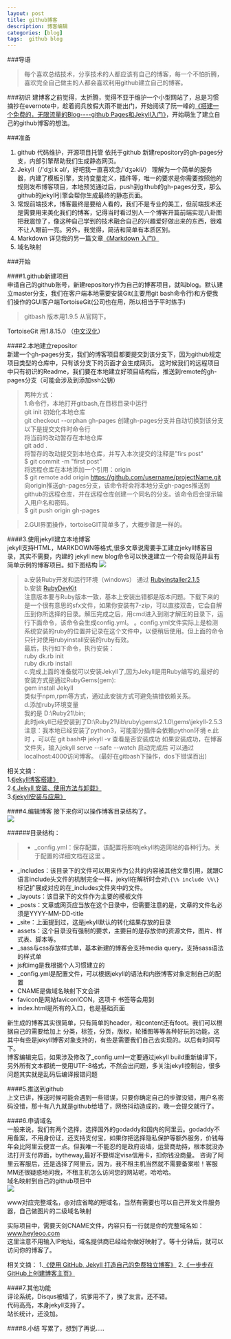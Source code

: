 ```yaml
---
layout: post
title: github博客
description: 博客编辑
categories: [blog]
tags:  github blog 
---
```

###导语
>每个喜欢总结技术，分享技术的人都应该有自己的博客，每一个不怕折腾，喜欢完全自己做主的人都会喜欢利用github建立自己的博客。

###初识
建博客之前觉得，太折腾，觉得不亚于维护一个小型网站了，总是习惯摘抄在evernote中，趁着阅兵放假大雨不能出门，开始阅读了阮一峰的[《搭建一个免费的，无限流量的Blog----github Pages和Jekyll入门》](http://www.ruanyifeng.com/blog/2012/08/blogging_with_jekyll.html)，开始萌生了建立自己的github博客的想法。

###准备
1. github 代码维护，开源项目托管
  依托于github 新建repository的gh-pages分支，内部引擎帮助我们生成静态网页。
2. Jekyll（/'dʒiːk əl/，好吧我一直喜欢念/'dʒəkli/）
  理解为一个简单的服务器，内建了模板引擎，支持变量定义，插件等，唯一的要求是你需要按照他的规则发布博客项目，本地预览通过后，push到github的gh-pages分支，那么github的jekyll引擎会帮你生成最终的静态页面。
3. 常规前端技术，博客最终是要给人看的，我们不是专业的美工，但前端技术还是需要用来美化我们的博客，记得当时看过别人一个博客开篇前端实现八卦图把我震惊了，像这种自己学到的技术融合自己的兴趣爱好做出来的东西，很难不让人眼前一亮。另外，我觉得，简洁和简单有本质区别。
4. Markdown
   详见我的另一篇文章[《Markdown 入门》]({{site.url}}tools/2015/09/04/markdown.html)
5. 域名映射

  

 
###开始

####1.github新建项目  
   申请自己的github账号，新建repository作为自己的博客项目，就叫blog。默认建立master分支，我们在客户端本地需要安装Git(主要用git bash命令行)和方便我们操作的GUI客户端TortoiseGit(公司也在用，所以相当于平时练手)
  > gitbash 版本用1.9.5 从官网下。


   TortoiseGit 用1.8.15.0 （[中文汉化](http://pan.baidu.com/s/1ntw5oTV)）
   
####2.本地建立repositor  
   新建一个gh-pages分支，我们的博客项目都要提交到该分支下，因为github规定项目类型的仓库中，只有该分支下的页面才会生成网页。
   这时候我们的远程项目中只有初识的Readme，我们要在本地建立好项目结构后，推送到remote的gh-pages分支（可能会涉及到添加ssh公钥）

   >两种方式：  
   >1.命令行，本地打开gitbash,在目标目录中运行  
   >git init 初始化本地仓库  
   >git checkout --orphan gh-pages 创建gh-pages分支并自动切换到该分支  
   以下是提交文件时命令行  
   将当前的改动暂存在本地仓库  
   git add .  
   将暂存的改动提交到本地仓库，并写入本次提交的注释是”firs post“   
$ git commit -m "first post"  
将远程仓库在本地添加一个引用：origin  
$ git remote add origin https://github.com/username/projectName.git  
 向origin推送gh-pages分支，该命令将会将本地分支gh-pages推送到github的远程仓库，并在远程仓库创建一个同名的分支。该命令后会提示输入用户名和密码。  
$ git push origin gh-pages  

  >2.GUI界面操作，tortoiseGIT简单多了，大概步骤是一样的。  
  
####3.使用jekyll建立本地博客  
   jekyll支持HTML，MARKDOWN等格式,很多文章说需要手工建立jekyll博客目录，其实不需要，内建的 jekyll new blog命令可以快速建立一个符合规范并且有简单示例的博客项目。如下图结构
   ![]({{site.url}}img/content/3.jpg)  

  >a.安装Ruby开发和运行环境（windows） 通过 [Rubyinstaller2.1.5](http://pan.baidu.com/s/1dDdiKed)  
  >b.安装 [RubyDevKit](http://pan.baidu.com/s/1c0sdRos)  
  >注意版本要与Ruby版本一致，基本上安装出错都是版本问题。下载下来的是一个很有意思的sfx文件，如果你安装有7-zip，可以直接双击，它会自解压到你所选择的目录。解压完成之后，用cmd进入到刚才解压的目录下，运行下面命令，该命令会生成config.yml。 。config.yml文件实际上是检测系统安装的ruby的位置并记录在这个文件中，以便稍后使用。但上面的命令只针对使用rubyinstall安装的ruby有效。  
  >最后，执行如下命令，执行安装：  
  ruby dk.rb init  
  ruby dk.rb install  
  >c.完成上面的准备就可以安装Jekyll了,因为Jekyll是用Ruby编写的,最好的安装方式是通过RubyGems(gem):  
  >gem install Jekyll  
  >类似于npm,rpm等方式，通过此安装方式可避免搞错依赖关系。  
  >d.添加ruby环境变量  
  >我的是 D:\Ruby21\bin;  
  >此时jekyll已经安装到了D:\Ruby21\lib\ruby\gems\2.1.0\gems\jekyll-2.5.3  
  >注意：我本地已经安装了python3，可能部分插件会依赖python环境
  >e.此时 ，可以在 git bash中 jekyll -v 查看是否安装成功
  >如果安装成功，在博客文件夹，输入jekyll serve --safe --watch 启动完成后 可以通过localhost:4000访问博客。
  (最好在gitbash下操作，dos下错误百出)  

  相关文摘：   
  1.[《jekyll博客搭建》](http://cxshun.iteye.com/blog/1924153)  
    2.[《 Jekyll 安装、使用方法与卸载》](http://blog.csdn.net/u012675539/article/details/43734055)  
   3.[《jekyll安装与应用》](http://www.cnblogs.com/BeginMan/p/3549241.html)

####4.编辑博客
  接下来你可以操作博客目录结构了。  
 ![]({{site.url}}img/content/3.jpg)  

######目录结构：   
>* _config.yml：保存配置，该配置将影响jekyll构造网站的各种行为。关于配置的详细文档在这里 。
* \_includes：该目录下的文件可以用来作为公共的内容被其他文章引用，就跟C语言include头文件的机制完全一样，jekyll在解析时会对`\{\% include \%\}`标记扩展成对应的在_includes文件夹中的文件。 
* _layouts：该目录下的文件作为主要的模板文件 
* _posts：文章或网页应当放在这个目录中，但需要注意的是，文章的文件名必须是YYYY-MM-DD-title 
* _site：上面提到过，这是jekyll默认的转化结果存放的目录 
* assets：这个目录没有强制的要求，主要目的是存放你的资源文件，图片、样式表、脚本等。 
* _sass与css存放样式单，基本新建的博客会支持media query，支持sass语法的样式单 
* js和img是我根据个人习惯建立的 
* _config.yml是配置文件，可以根据jekyll的语法和内嵌博客对象定制自己的配置 
* CNAME是做域名映射下文会讲 
* favicon是网站faviconICON，选项卡 书签等会用到 
* index.html是所有的入口，也是基础页面   

新生成的博客其实很简单，只有简单的header，和content还有foot。我们可以根据自己的需要给加上 分类，标签，分页，版权，轮播图等等各种好玩的功能，这其中有些是jekyll博客对象支持的，有些是需要我们自己去实现的。以后有时间写下。  
 博客编辑完后，如果涉及修改了_config.uml一定要通过jekyll build重新编译下，另外所有文本都统一使用UTF-8格式，不然会出问题，多关注jekyll控制台，很多问题其实就是乱码后编译报错问题

####5.推送到github  
  上文已讲，推送时候可能会遇到一些错误，只要你确定自己的步骤没错，用户名密码没错，那十有八九就是github给墙了，网络抖动造成的，晚一会提交就行了。  

####6.申请域名  
  一般来说，我们有两个选择，选择国外的godaddy和国内的阿里云。godaddy不用备案，不用身份证，还支持支付宝，如果你把选择隐私保护等额外服务，价钱每年会比阿里云便宜一点。但我唯一不能忍的是政府设墙，运营商劫持，根本就没办法打开支付界面，bytheway,最好不要绑定visa信用卡，扣你钱没商量。
  咨询了阿里云客服后，还是选择了阿里云，因为，我不租主机当然就不需要备案啦！客服MM还很疑惑地问我，不租主机怎么访问您的网站呢，哈哈哈。  
  域名映射到自己的github项目中  
  ![]({{site.url}}img/content/4.jpg)  

  www对应完整域名，@对应省略的短域名，当然有需要也可以自己开发文件服务器，自己做图片的二级域名映射
  
  实际项目中，需要天剑CNAME文件，内容只有一行就是你的完整域名如：www.heyleoo.com  
  这里注意不用输入IP地址，域名提供商已经给你做好映射了。等十分钟后，就可以访问你的博客了。

相关文摘：
1.[《使用 GitHub, Jekyll 打造自己的免费独立博客》](http://blog.csdn.net/on_1y/article/details/19259435#t8)
2.[《一步步在GitHub上创建博客主页》](http://www.pchou.info/web-build/2013/01/05/build-github-blog-page-03.html)
 
####7.其他功能  
  评论系统，Disqus被墙了，坑爹用不了，换了友言。还不错。  
  代码高亮，本身jekyll支持了。  
  站长统计，还没加。

####8.小结
  写累了，想到了再说.....
  
  

 
   